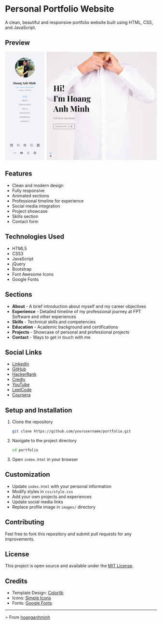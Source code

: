 # Personal Portfolio Website

A clean, beautiful and responsive portfolio website built using HTML, CSS, and JavaScript.

## Preview

![Preview](images/preview.png)

## Features

- Clean and modern design
- Fully responsive
- Animated sections
- Professional timeline for experience
- Social media integration
- Project showcase
- Skills section
- Contact form

## Technologies Used

- HTML5
- CSS3
- JavaScript
- jQuery
- Bootstrap
- Font Awesome Icons
- Google Fonts

## Sections

- **About** - A brief introduction about myself and my career objectives
- **Experience** - Detailed timeline of my professional journey at FPT Software and other experiences
- **Skills** - Technical skills and competencies
- **Education** - Academic background and certifications
- **Projects** - Showcase of personal and professional projects
- **Contact** - Ways to get in touch with me

## Social Links

- [LinkedIn](https://linkedin.com/in/hoanganhminh/)
- [GitHub](https://github.com/YourGitHub)
- [HackerRank](https://www.hackerrank.com/hoanganhminh1201)
- [Credly](https://www.credly.com/users/hoanganhminh)
- [YouTube](https://youtube.com/c/@TheBattleCatsVietNam)
- [LeetCode](https://leetcode.com/u/hoanganhminh/)
- [Coursera](https://www.coursera.org/user/d288bdeabfee27414144f68200e879fc)

## Setup and Installation

1. Clone the repository
   ```bash
   git clone https://github.com/yourusername/portfolio.git
   ```

2. Navigate to the project directory
   ```bash
   cd portfolio
   ```

3. Open `index.html` in your browser

## Customization

- Update `index.html` with your personal information
- Modify styles in `css/style.css`
- Add your own projects and experiences
- Update social media links
- Replace profile image in `images/` directory

## Contributing

Feel free to fork this repository and submit pull requests for any improvements.

## License

This project is open source and available under the [MIT License](LICENSE).

## Credits

- Template Design: [Colorlib](https://colorlib.com)
- Icons: [Simple Icons](https://simpleicons.org/)
- Fonts: [Google Fonts](https://fonts.google.com/)

---

⭐️ From [hoanganhminh](https://github.com/hoanganhminh)